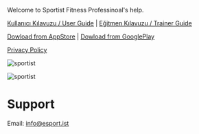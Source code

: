 Welcome to Sportist Fitness Professinoal's help.

[Kullanıcı Kılavuzu / User Guide](https://raw.githubusercontent.com/sportist/web/gh-pages/doc/tr/egitmen_rehberi_v2.pdf) | [Eğitmen Kılavuzu / Trainer Guide](https://raw.githubusercontent.com/sportist/web/gh-pages/doc/tr/kılavuz_v3.pdf.pdf)

[Dowload from AppStore](https://apps.apple.com/lk/app/sportist/id1531896320) | [Dowload from GooglePlay](https://play.google.com/store/apps/details?id=com.bermuda.sportist)

[Privacy Policy](https://api.esport.ist/privacy/)

![sportist](https://raw.githubusercontent.com/sportist/web/gh-pages/images/sportist.JPG) 


![sportist](https://raw.githubusercontent.com/sportist/web/gh-pages/images/sportist_app.JPG) 



# Support 
Email: info@esport.ist

